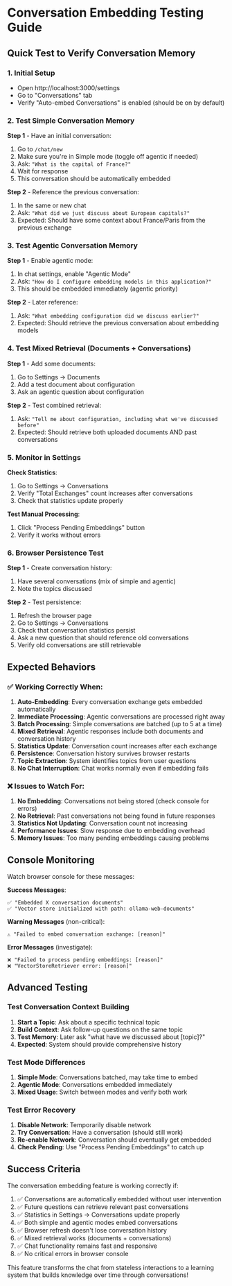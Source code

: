 # Conversation Embedding Testing Guide

## Quick Test to Verify Conversation Memory

### 1. **Initial Setup**

- Open http://localhost:3000/settings
- Go to "Conversations" tab
- Verify "Auto-embed Conversations" is enabled (should be on by default)

### 2. **Test Simple Conversation Memory**

**Step 1** - Have an initial conversation:

1. Go to `/chat/new`
2. Make sure you're in Simple mode (toggle off agentic if needed)
3. Ask: `"What is the capital of France?"`
4. Wait for response
5. This conversation should be automatically embedded

**Step 2** - Reference the previous conversation:

1. In the same or new chat
2. Ask: `"What did we just discuss about European capitals?"`
3. Expected: Should have some context about France/Paris from the previous exchange

### 3. **Test Agentic Conversation Memory**

**Step 1** - Enable agentic mode:

1. In chat settings, enable "Agentic Mode"
2. Ask: `"How do I configure embedding models in this application?"`
3. This should be embedded immediately (agentic priority)

**Step 2** - Later reference:

1. Ask: `"What embedding configuration did we discuss earlier?"`
2. Expected: Should retrieve the previous conversation about embedding models

### 4. **Test Mixed Retrieval (Documents + Conversations)**

**Step 1** - Add some documents:

1. Go to Settings → Documents
2. Add a test document about configuration
3. Ask an agentic question about configuration

**Step 2** - Test combined retrieval:

1. Ask: `"Tell me about configuration, including what we've discussed before"`
2. Expected: Should retrieve both uploaded documents AND past conversations

### 5. **Monitor in Settings**

**Check Statistics**:

1. Go to Settings → Conversations
2. Verify "Total Exchanges" count increases after conversations
3. Check that statistics update properly

**Test Manual Processing**:

1. Click "Process Pending Embeddings" button
2. Verify it works without errors

### 6. **Browser Persistence Test**

**Step 1** - Create conversation history:

1. Have several conversations (mix of simple and agentic)
2. Note the topics discussed

**Step 2** - Test persistence:

1. Refresh the browser page
2. Go to Settings → Conversations
3. Check that conversation statistics persist
4. Ask a new question that should reference old conversations
5. Verify old conversations are still retrievable

## Expected Behaviors

### ✅ **Working Correctly When:**

1. **Auto-Embedding**: Every conversation exchange gets embedded automatically
2. **Immediate Processing**: Agentic conversations are processed right away
3. **Batch Processing**: Simple conversations are batched (up to 5 at a time)
4. **Mixed Retrieval**: Agentic responses include both documents and conversation history
5. **Statistics Update**: Conversation count increases after each exchange
6. **Persistence**: Conversation history survives browser restarts
7. **Topic Extraction**: System identifies topics from user questions
8. **No Chat Interruption**: Chat works normally even if embedding fails

### ❌ **Issues to Watch For:**

1. **No Embedding**: Conversations not being stored (check console for errors)
2. **No Retrieval**: Past conversations not being found in future responses
3. **Statistics Not Updating**: Conversation count not increasing
4. **Performance Issues**: Slow response due to embedding overhead
5. **Memory Issues**: Too many pending embeddings causing problems

## Console Monitoring

Watch browser console for these messages:

**Success Messages**:

```
✅ "Embedded X conversation documents"
✅ "Vector store initialized with path: ollama-web-documents"
```

**Warning Messages** (non-critical):

```
⚠️ "Failed to embed conversation exchange: [reason]"
```

**Error Messages** (investigate):

```
❌ "Failed to process pending embeddings: [reason]"
❌ "VectorStoreRetriever error: [reason]"
```

## Advanced Testing

### Test Conversation Context Building

1. **Start a Topic**: Ask about a specific technical topic
2. **Build Context**: Ask follow-up questions on the same topic
3. **Test Memory**: Later ask "what have we discussed about [topic]?"
4. **Expected**: System should provide comprehensive history

### Test Mode Differences

1. **Simple Mode**: Conversations batched, may take time to embed
2. **Agentic Mode**: Conversations embedded immediately
3. **Mixed Usage**: Switch between modes and verify both work

### Test Error Recovery

1. **Disable Network**: Temporarily disable network
2. **Try Conversation**: Have a conversation (should still work)
3. **Re-enable Network**: Conversation should eventually get embedded
4. **Check Pending**: Use "Process Pending Embeddings" to catch up

## Success Criteria

The conversation embedding feature is working correctly if:

1. ✅ Conversations are automatically embedded without user intervention
2. ✅ Future questions can retrieve relevant past conversations
3. ✅ Statistics in Settings → Conversations update properly
4. ✅ Both simple and agentic modes embed conversations
5. ✅ Browser refresh doesn't lose conversation history
6. ✅ Mixed retrieval works (documents + conversations)
7. ✅ Chat functionality remains fast and responsive
8. ✅ No critical errors in browser console

This feature transforms the chat from stateless interactions to a learning system that builds knowledge over time through conversations!
